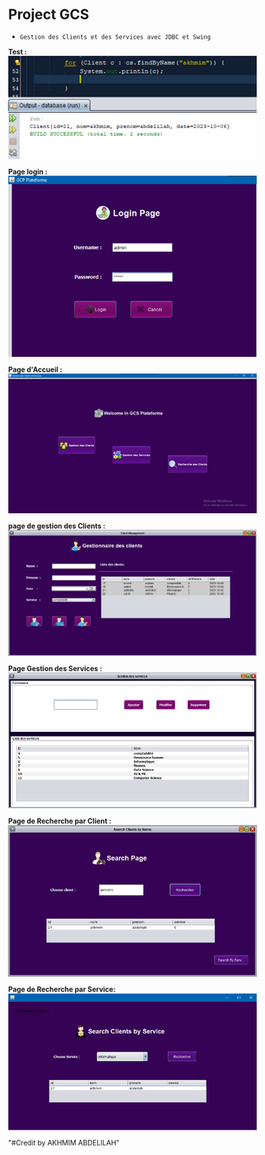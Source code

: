 # Project GCS

- `Gestion des Clients et des Services avec JDBC et Swing`

**Test :**
![Test](img/test.png)

**Page login :**
![Login](./img/login.png)

**Page d'Accueil :**
![Login](./img/accueil.png)


**page de gestion des Clients :**
![Login](./img/clients.png)


**Page Gestion des Services :**
![Login](./img/services.png)


**Page de Recherche par Client :**
![Login](./img/searchClient.png)


**Page de Recherche par Service:**
![Login](./img/searchService.png)


"#Credit by AKHMIM ABDELILAH"
